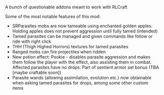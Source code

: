 A bunch of questionable addons meant to work with RLCraft

Some of the most notable features of this mod:

- SRParasites mobs are now tameable using enchanted golden apples. Holding apples does not prevent aggression until fully tamed (intended)
- Tamed parasites can be managed and given commands like follow or ride with right click
- THH (Thigh Highed Horrors) textures for tamed parasites
- Ranged mobs can fire projectiles when ridden
- New potion effect: Pookie - disables parasite aggression and makes them follow the player with the effect, also assisting them in combat. Affected parasites have no drops. Part of sentient armor set bonus (TBA [maybe craftable soon])
- Parasite wands (allowing assimilation, evolution etc.) now obtainable when asking tamed parasites for drops, among some other custom items
